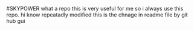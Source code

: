 #SKYPOWER
what a repo this is very useful for me 
so i always use this repo.
hi know repeatadly modified
this is the  chnage in readme file by git hub gui
